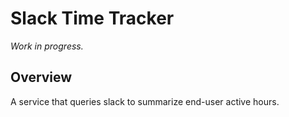 # Slack Time Tracker

*Work in progress.*

## Overview

A service that queries slack to summarize end-user active hours.
